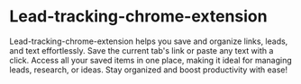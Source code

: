 # Lead-tracking-chrome-extension
Lead-tracking-chrome-extension helps you save and organize links, leads, and text effortlessly. Save the current tab's link or paste any text with a click. Access all your saved items in one place, making it ideal for managing leads, research, or ideas. Stay organized and boost productivity with ease!
